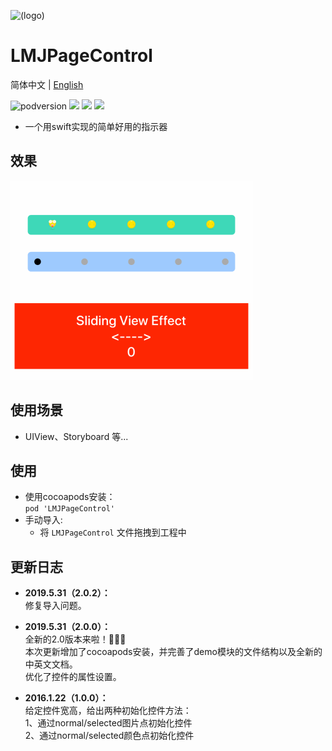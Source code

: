![(logo)](https://avatars2.githubusercontent.com/u/15794032?s=460&v=4)

# LMJPageControl

简体中文 | [English](./README.en.md)

![podversion](https://img.shields.io/cocoapods/v/LMJPageControl.svg?style=flat)
![](https://img.shields.io/cocoapods/p/LMJPageControl.svg?style=flat)
![](https://img.shields.io/badge/language-Swift-orange.svg)
![](https://img.shields.io/cocoapods/l/LMJPageControl.svg?style=flat)

- 一个用swift实现的简单好用的指示器
       
          
## 效果                              
![](https://github.com/JerryLMJ/LMJPageControl/raw/master/demo1.gif)        


## 使用场景
- UIView、Storyboard 等...


## 使用
* 使用cocoapods安装：               
`pod 'LMJPageControl'`
* 手动导入:             
    * 将 `LMJPageControl` 文件拖拽到工程中
    

## 更新日志
- **2019.5.31（2.0.2）：**            
修复导入问题。

- **2019.5.31（2.0.0）：**                                          
全新的2.0版本来啦！🎉🎉🎉               
本次更新增加了cocoapods安装，并完善了demo模块的文件结构以及全新的中英文文档。         
优化了控件的属性设置。        

- **2016.1.22（1.0.0）：**                               
给定控件宽高，给出两种初始化控件方法：         
1、通过normal/selected图片点初始化控件           
2、通过normal/selected颜色点初始化控件                                                    
